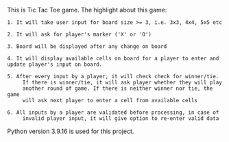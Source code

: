 This is Tic Tac Toe game. The highlight about this game:  

    1. It will take user input for board size >= 3, i.e. 3x3, 4x4, 5x5 etc  
    
    2. It will ask for player's marker ('X' or 'O')  
    
    3. Board will be displayed after any change on board  
    
    4. It will display available cells on board for a player to enter and update player's input on board.  
    
    5. After every input by a player, it will check check for winner/tie.  
         If there is winner/tie, it will ask player whether they will play  
         another round of game. If there is neither winner nor tie, the game  
         will ask next player to enter a cell from available cells  
         
    6. All inputs by a player are validated before processing, in case of  
         invalid player input, it will give option to re-enter valid data  

Python version 3.9.16 is used for this project.  
